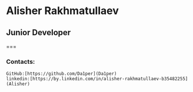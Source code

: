 # Alisher Rakhmatullaev
## Junior Developer 

===

### Contacts:
    GitHub:[https://github.com/Da1per](Da1per)
    linkedin:[https://by.linkedin.com/in/alisher-rakhmatullaev-b35482255](Alisher)
    

